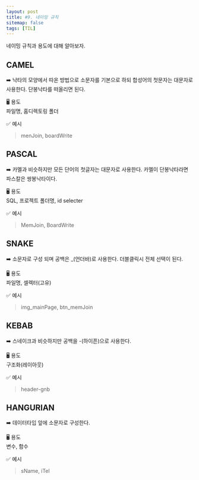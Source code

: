 ```yaml
---
layout: post
title: #9. 네이밍 규칙
sitemap: false
tags: [TIL]
---
```


네이밍 규칙과 용도에 대해 알아보자.

## CAMEL  
➡️ 낙타의 모양에서 따온 방법으로 소문자를 기본으로 하되 합성어의 첫문자는 대문자로 사용한다. 단봉낙타를 떠올리면 된다.  

🖥️ 용도  
파일명, 홈디렉토링 폴더

✅ 예시
> menJoin, boardWrite  

## PASCAL  
➡️ 카멜과 비슷하지만 모든 단어의 첫글자는 대문자로 사용한다. 카멜이 단봉낙타라면 파스칼은 쌍봉낙타이다. 

🖥️ 용도  
SQL, 프로젝트 폴더명, id selecter

✅ 예시
> MemJoin, BoardWrite

## SNAKE  
➡️ 소문자로 구성 되며 공백은 _(언더바)로 사용한다. 더블클릭시 전체 선택이 된다. 

🖥️ 용도  
파일명, 셀렉터(고유)

✅ 예시
> img_mainPage, btn_memJoin

## KEBAB  
➡️ 스네이크과 비슷하지만 공백을 -(하이픈)으로 사용한다. 

🖥️ 용도  
구조화(레이아웃)

✅ 예시
> header-gnb

## HANGURIAN  
➡️ 데이터타입 앞에 소문자로 구성한다.  

🖥️ 용도  
변수, 함수

✅ 예시
> sName, iTel
